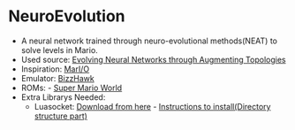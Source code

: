 # NeuroEvolution
- A neural network trained through neuro-evolutional methods(NEAT) to solve levels in Mario.
- Used source: [Evolving Neural Networks through Augmenting Topologies](http://nn.cs.utexas.edu/downloads/papers/stanley.ec02.pdf)
- Inspiration: [MarI/O](https://www.youtube.com/watch?v=qv6UVOQ0F44)
- Emulator: [BizzHawk](http://tasvideos.org/BizHawk.html)
- ROMs: - [Super Mario World](http://www.emuparadise.me/Super_Nintendo_Entertainment_System_(SNES)_ROMs/Super_Mario_World_(USA)/35787-download)
- Extra Librarys Needed:
  - Luasocket: [Download from here](http://files.luaforge.net/releases/luasocket/luasocket/luasocket-2.0.2/luasocket-2.0.2-lua-5.1.2-Win32-vc8.zip) - [Instructions to install(Directory structure part)](https://github.com/LumenTheFairy/2p1c)
